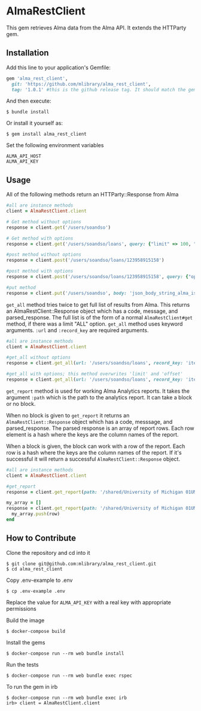 # AlmaRestClient

This gem retrieves Alma data from the Alma API. It extends the HTTParty gem.

## Installation

Add this line to your application's Gemfile:

```ruby
gem 'alma_rest_client',
  git: 'https://github.com/mlibrary/alma_rest_client', 
  tag: '1.0.1' #this is the github release tag. It should match the gem version number. 
```

And then execute:

    $ bundle install

Or install it yourself as:

    $ gem install alma_rest_client

Set the following environment variables
```
ALMA_API_HOST
ALMA_API_KEY
```
## Usage
All of the following methods return an HTTParty::Response from Alma
```ruby
#all are instance methods
client = AlmaRestClient.client

# Get method without options
response = client.get('/users/soandso')

# Get method with options
response = client.get('/users/soandso/loans', query: {"limit" => 100, "expand" => "renewable"}

#post method without options
response = client.post('/users/soandso/loans/123958915158')

#post method with options
response = client.post('/users/soandso/loans/123958915158', query: {"op" => "renew"}, body: 'string its expecting to receive')

#put method
response = client.put('/users/soandso', body: 'json_body_string_alma_is_expecting_to_receive')

```
`get_all` method tries twice to get full list of results from Alma. This returns an AlmaRestClient::Response object which has a code, message, and parsed_response. The full list is of the form of a normal `AlmaRestClient#get` method, if there was a limit "ALL" option. `get_all` method uses keyword arguments. `:url` and `:record_key` are required arguments.

```ruby
#all are instance methods
client = AlmaRestClient.client

#get_all without options
response = client.get_all(url: '/users/soandso/loans', record_key: 'item_loan')

#get_all with options; this method overwrites 'limit' and 'offset'
response = client.get_all(url: '/users/soandso/loans', record_key: 'item_loan', query: {"expand" => "renewable"})
```
`get_report` method is used for working Alma Analytics reports. It takes the argument `:path` which is the path to the analytics report. It can take a block or no block.

When no block is given to `get_report` it returns an `AlmaRestClient::Response` object which has a code, messsage, and parsed_response. The parsed response is an array of report rows. Each row element is a hash where the keys are the column names of the report. 

When a block is given, the block can work with a row of the report. Each row is a hash where the keys are the column names of the report. If it's successful it will return a successful `AlmaRestClient::Response` object.  


```ruby
#all are instance methods
client = AlmaRestClient.client

#get_report
response = client.get_report(path: '/shared/University of Michigan 01UMICH_INST/Reports/fake-data')

my_array = []
response = client.get_report(path: '/shared/University of Michigan 01UMICH_INST/Reports/fake-data') do |row|
  my_array.push(row)
end
```

## How to Contribute

Clone the repository and cd into it
```
$ git clone git@github.com:mlibrary/alma_rest_client.git
$ cd alma_rest_client
```

Copy .env-example to .env
```
$ cp .env-example .env
```

Replace the value for `ALMA_API_KEY` with a real key with appropriate permissions

Build the image
```
$ docker-compose build
```

Install the gems
```
$ docker-compose run --rm web bundle install
```


Run the tests
```
$ docker-compose run --rm web bundle exec rspec
```

To run the gem in irb
```
$ docker-compose run --rm web bundle exec irb
irb> client = AlmaRestClient.client
```
